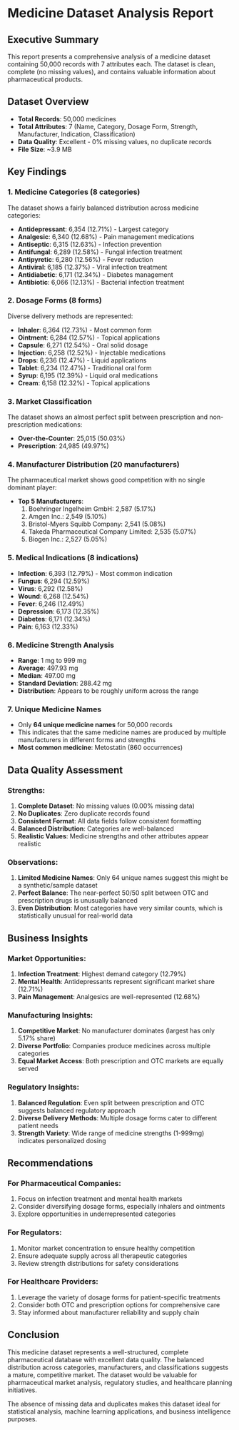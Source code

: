 # Medicine Dataset Analysis Report

## Executive Summary
This report presents a comprehensive analysis of a medicine dataset containing 50,000 records with 7 attributes each. The dataset is clean, complete (no missing values), and contains valuable information about pharmaceutical products.

## Dataset Overview
- **Total Records**: 50,000 medicines
- **Total Attributes**: 7 (Name, Category, Dosage Form, Strength, Manufacturer, Indication, Classification)
- **Data Quality**: Excellent - 0% missing values, no duplicate records
- **File Size**: ~3.9 MB

## Key Findings

### 1. Medicine Categories (8 categories)
The dataset shows a fairly balanced distribution across medicine categories:
- **Antidepressant**: 6,354 (12.71%) - Largest category
- **Analgesic**: 6,340 (12.68%) - Pain management medications
- **Antiseptic**: 6,315 (12.63%) - Infection prevention
- **Antifungal**: 6,289 (12.58%) - Fungal infection treatment
- **Antipyretic**: 6,280 (12.56%) - Fever reduction
- **Antiviral**: 6,185 (12.37%) - Viral infection treatment
- **Antidiabetic**: 6,171 (12.34%) - Diabetes management
- **Antibiotic**: 6,066 (12.13%) - Bacterial infection treatment

### 2. Dosage Forms (8 forms)
Diverse delivery methods are represented:
- **Inhaler**: 6,364 (12.73%) - Most common form
- **Ointment**: 6,284 (12.57%) - Topical applications
- **Capsule**: 6,271 (12.54%) - Oral solid dosage
- **Injection**: 6,258 (12.52%) - Injectable medications
- **Drops**: 6,236 (12.47%) - Liquid applications
- **Tablet**: 6,234 (12.47%) - Traditional oral form
- **Syrup**: 6,195 (12.39%) - Liquid oral medications
- **Cream**: 6,158 (12.32%) - Topical applications

### 3. Market Classification
The dataset shows an almost perfect split between prescription and non-prescription medications:
- **Over-the-Counter**: 25,015 (50.03%)
- **Prescription**: 24,985 (49.97%)

### 4. Manufacturer Distribution (20 manufacturers)
The pharmaceutical market shows good competition with no single dominant player:
- **Top 5 Manufacturers**:
  1. Boehringer Ingelheim GmbH: 2,587 (5.17%)
  2. Amgen Inc.: 2,549 (5.10%)
  3. Bristol-Myers Squibb Company: 2,541 (5.08%)
  4. Takeda Pharmaceutical Company Limited: 2,535 (5.07%)
  5. Biogen Inc.: 2,527 (5.05%)

### 5. Medical Indications (8 indications)
- **Infection**: 6,393 (12.79%) - Most common indication
- **Fungus**: 6,294 (12.59%)
- **Virus**: 6,292 (12.58%)
- **Wound**: 6,268 (12.54%)
- **Fever**: 6,246 (12.49%)
- **Depression**: 6,173 (12.35%)
- **Diabetes**: 6,171 (12.34%)
- **Pain**: 6,163 (12.33%)

### 6. Medicine Strength Analysis
- **Range**: 1 mg to 999 mg
- **Average**: 497.93 mg
- **Median**: 497.00 mg
- **Standard Deviation**: 288.42 mg
- **Distribution**: Appears to be roughly uniform across the range

### 7. Unique Medicine Names
- Only **64 unique medicine names** for 50,000 records
- This indicates that the same medicine names are produced by multiple manufacturers in different forms and strengths
- **Most common medicine**: Metostatin (860 occurrences)

## Data Quality Assessment

### Strengths:
1. **Complete Dataset**: No missing values (0.00% missing data)
2. **No Duplicates**: Zero duplicate records found
3. **Consistent Format**: All data fields follow consistent formatting
4. **Balanced Distribution**: Categories are well-balanced
5. **Realistic Values**: Medicine strengths and other attributes appear realistic

### Observations:
1. **Limited Medicine Names**: Only 64 unique names suggest this might be a synthetic/sample dataset
2. **Perfect Balance**: The near-perfect 50/50 split between OTC and prescription drugs is unusually balanced
3. **Even Distribution**: Most categories have very similar counts, which is statistically unusual for real-world data

## Business Insights

### Market Opportunities:
1. **Infection Treatment**: Highest demand category (12.79%)
2. **Mental Health**: Antidepressants represent significant market share (12.71%)
3. **Pain Management**: Analgesics are well-represented (12.68%)

### Manufacturing Insights:
1. **Competitive Market**: No manufacturer dominates (largest has only 5.17% share)
2. **Diverse Portfolio**: Companies produce medicines across multiple categories
3. **Equal Market Access**: Both prescription and OTC markets are equally served

### Regulatory Insights:
1. **Balanced Regulation**: Even split between prescription and OTC suggests balanced regulatory approach
2. **Diverse Delivery Methods**: Multiple dosage forms cater to different patient needs
3. **Strength Variety**: Wide range of medicine strengths (1-999mg) indicates personalized dosing

## Recommendations

### For Pharmaceutical Companies:
1. Focus on infection treatment and mental health markets
2. Consider diversifying dosage forms, especially inhalers and ointments
3. Explore opportunities in underrepresented categories

### For Regulators:
1. Monitor market concentration to ensure healthy competition
2. Ensure adequate supply across all therapeutic categories
3. Review strength distributions for safety considerations

### For Healthcare Providers:
1. Leverage the variety of dosage forms for patient-specific treatments
2. Consider both OTC and prescription options for comprehensive care
3. Stay informed about manufacturer reliability and supply chain

## Conclusion

This medicine dataset represents a well-structured, complete pharmaceutical database with excellent data quality. The balanced distribution across categories, manufacturers, and classifications suggests a mature, competitive market. The dataset would be valuable for pharmaceutical market analysis, regulatory studies, and healthcare planning initiatives.

The absence of missing data and duplicates makes this dataset ideal for statistical analysis, machine learning applications, and business intelligence purposes.
